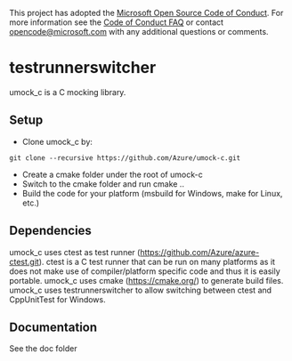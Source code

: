 This project has adopted the [Microsoft Open Source Code of Conduct](https://opensource.microsoft.com/codeofconduct/). For more information see the [Code of Conduct FAQ](https://opensource.microsoft.com/codeofconduct/faq/) or contact [opencode@microsoft.com](mailto:opencode@microsoft.com) with any additional questions or comments.

# testrunnerswitcher

umock_c is a C mocking library.

## Setup

- Clone umock_c by:
```
git clone --recursive https://github.com/Azure/umock-c.git
```
- Create a cmake folder under the root of umock-c
- Switch to the cmake folder and run
   cmake ..
- Build the code for your platform (msbuild for Windows, make for Linux, etc.)

## Dependencies

umock_c uses ctest as test runner (https://github.com/Azure/azure-ctest.git). ctest is a C test runner that can be run on many platforms as it does not make use of compiler/platform specific code and thus it is easily portable.
umock_c uses cmake (https://cmake.org/) to generate build files.
umock_c uses testrunnerswitcher to allow switching between ctest and CppUnitTest for Windows. 

## Documentation

See the doc folder 